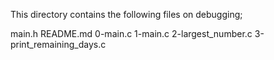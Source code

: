 This directory contains the following files on debugging;

main.h
README.md
0-main.c
1-main.c
2-largest_number.c
3-print_remaining_days.c
